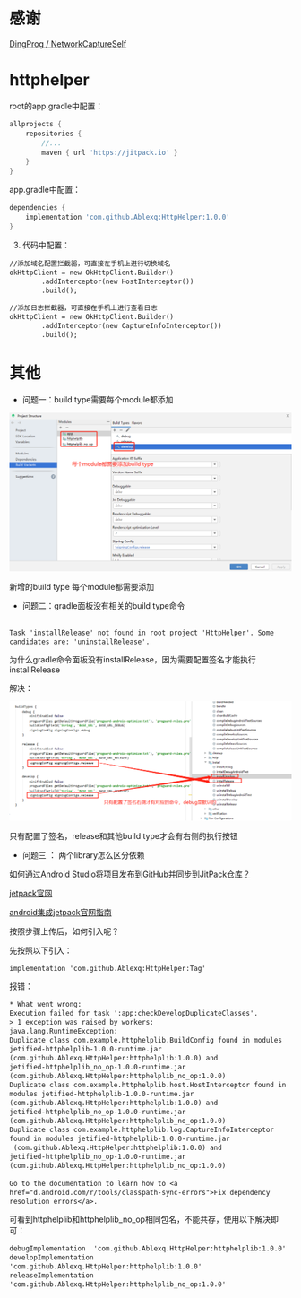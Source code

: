 


# 感谢

[ DingProg / NetworkCaptureSelf ](https://github.com/DingProg/NetworkCaptureSelf)


# httphelper

root的app.gradle中配置：

```groovy
allprojects {
    repositories {
        //...
        maven { url 'https://jitpack.io' }
    }
}
```
app.gradle中配置：

```groovy
dependencies {
	implementation 'com.github.Ablexq:HttpHelper:1.0.0'
}

```
3. 代码中配置：
```
//添加域名配置拦截器，可直接在手机上进行切换域名
okHttpClient = new OkHttpClient.Builder()
        .addInterceptor(new HostInterceptor())
        .build();
```

```
//添加日志拦截器，可直接在手机上进行查看日志
okHttpClient = new OkHttpClient.Builder()
        .addInterceptor(new CaptureInfoInterceptor())
        .build();
```


# 其他

- 问题一：build type需要每个module都添加

![](./pics/buildtype.png)

新增的build type 每个module都需要添加



- 问题二：gradle面板没有相关的build type命令

```

Task 'installRelease' not found in root project 'HttpHelper'. Some candidates are: 'uninstallRelease'.

```
为什么gradle命令面板没有installRelease，因为需要配置签名才能执行installRelease

解决：

![](./pics/gradle.png)

只有配置了签名，release和其他build type才会有右侧的执行按钮

- 问题三 ： 两个library怎么区分依赖


[如何通过Android Studio将项目发布到GitHub并同步到JitPack仓库？](https://www.jianshu.com/p/86a461ac154c)

[jetpack官网](https://jitpack.io/#Ablexq/HttpHelper)

[android集成jetpack官网指南](https://jitpack.io/docs/ANDROID/)

按照步骤上传后，如何引入呢？

先按照以下引入：	        
``` 
implementation 'com.github.Ablexq:HttpHelper:Tag'
```

报错：

```
* What went wrong:
Execution failed for task ':app:checkDevelopDuplicateClasses'.
> 1 exception was raised by workers:
java.lang.RuntimeException: 
Duplicate class com.example.httphelplib.BuildConfig found in modules jetified-httphelplib-1.0.0-runtime.jar 
(com.github.Ablexq.HttpHelper:httphelplib:1.0.0) and 
jetified-httphelplib_no_op-1.0.0-runtime.jar 
(com.github.Ablexq.HttpHelper:httphelplib_no_op:1.0.0)
Duplicate class com.example.httphelplib.host.HostInterceptor found in modules jetified-httphelplib-1.0.0-runtime.jar 
(com.github.Ablexq.HttpHelper:httphelplib:1.0.0) and 
jetified-httphelplib_no_op-1.0.0-runtime.jar 
(com.github.Ablexq.HttpHelper:httphelplib_no_op:1.0.0)
Duplicate class com.example.httphelplib.log.CaptureInfoInterceptor found in modules jetified-httphelplib-1.0.0-runtime.jar
 (com.github.Ablexq.HttpHelper:httphelplib:1.0.0) and 
jetified-httphelplib_no_op-1.0.0-runtime.jar (com.github.Ablexq.HttpHelper:httphelplib_no_op:1.0.0)

Go to the documentation to learn how to <a href="d.android.com/r/tools/classpath-sync-errors">Fix dependency resolution errors</a>.
```

可看到httphelplib和httphelplib_no_op相同包名，不能共存，使用以下解决即可：

``` 
debugImplementation  'com.github.Ablexq.HttpHelper:httphelplib:1.0.0'
developImplementation  'com.github.Ablexq.HttpHelper:httphelplib:1.0.0'
releaseImplementation 'com.github.Ablexq.HttpHelper:httphelplib_no_op:1.0.0'
```




















